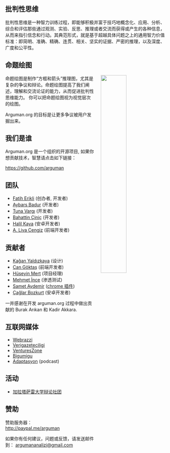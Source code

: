 ## 批判性思维

批判性思维是一种智力训练过程，即能够积极并富于技巧地概念化、应用、分析、综合和评估那些通过观测、实验、反思、推理或者交流而获得或产生的各种信息，从而来指引信念和行动。其典范形式，就是基于超越具体问题之上的通用智力价值标准：即简明、准确、精确、连贯、相关、坚实的证据、严密的推理，以及深度、广度和公平性。

## 命题绘图

<img style="width: 40%; margin-left: 4%;" align="right" src="https://upload.wikimedia.org/wikipedia/commons/thumb/9/99/Whatley.png/800px-Whatley.png">


命题绘图是制作“方框和箭头”推理图，尤其是复杂的争议和辩论。命题绘图提高了我们阐述，理解和交流论证的能力，从而促进批判性思维能力。
你可以把命题绘图视为视觉层次的绘图。

Arguman.org 的目标是让更多争议被用户发掘出来。

## 我们是谁

Arguman.org 是一个组织的开源项目, 如果你想贡献技术，智慧请点击如下链接：

<https://github.com/arguman>

## 团队
- [Fatih Erikli](http://fatiherikli.com) (创办者, 开发者)
- [Aybars Badur](https://twitter.com/aybarsbadur) (开发者)
- [Tuna Vargı](http://tunavargi.com/) (开发者)
- [Bahattin Çiniç](http://bahattincinic.com/) (开发者)
- [Halil Kaya](http://halilkaya.net) (安卓开发者)
- [A. Liva Cengiz](https://livacengiz.github.io) (前端开发者)

## 贡献者
- [Kağan Yaldızkaya](https://dribbble.com/kagan) (设计)
- [Can Göktaş](https://twitter.com/cangokt) (前端开发者)
- [Hüseyin Mert](https://twitter.com/hmert) (项目经理)
- [Mehmet İnce](https://twitter.com/mdisec) (渗透测试)
- [Samet Aydemir](https://twitter.com/samet_aydemir) ([chrome 插件](https://chrome.google.com/webstore/detail/arguman/infgfejecdecnalkcjfemcibiponjban/related?hl=tr))
- [Çağlar Bozkurt](http://caglarbozkurt.com) (安卓开发者)

一并感谢在开发 arguman.org 过程中做出贡献的 Burak Arıkan 和 Kadir Akkara.

## 互联网媒体

- [Webrazzi](http://webrazzi.com/2014/10/31/arguman-org-platform/)
- [Verigazeteciligi](http://www.verigazeteciligi.com/arguman-org-arguman-analiz-ve-haritalama-platformu/)
- [VenturesZone](http://ventureszone.com/girisimler/turk-girisimler/arguman-org-arguman-analiz-ve-haritalama-platformu/)
- [Bigumigu](http://bigumigu.com/haber/bir-argumaniniz-mi-var-gecerliligini-tartisalim)
- [Adaptasyon](http://adaptasyon.tumblr.com/post/105016798063/adaptasyon-4-d%C3%B6nem-2-b%C3%B6l%C3%BCm-argumanorg) (podcast)

## 活动
- [加拉塔萨雷大学辩论社团](http://arguman.org/blog/galatasaray-universitesi-munazara-egitimi-gunlerindeydik/)

## 赞助
赞助服务器： <br>
<http://paypal.me/arguman>

如果你有任何建议，问题或反馈，请发送邮件到： [argumananalizi@gmail.com](mailto:argumananalizi@gmail.com) 
